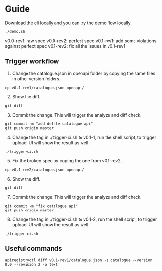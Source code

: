 # Guide

Download the cli locally and you can try the demo flow locally.
```
./demo.sh
```

v0.0-rev1: raw spec
v0.0-rev2: perfect spec
v0.1-rev1: add some violations against perfect spec
v0.1-rev2: fix all the issues in v0.1-rev1

## Trigger workflow

1. Change the catalogue.json in openapi folder by copying the same files in other version folders.
```
cp v0.1-rev1/catalogue.json openapi/
```
2. Show the diff.
```
git diff
```
3. Commit the change. This will trigger the analyze and diff check.
```
git commit -m "add delete catalogue api"
git push origin master
```
4. Change the tag in ./trigger-ci.sh to v0.1-1, run the shell script, to trigger upload. UI will show the result as well.
```
./trigger-ci.sh
```
5. Fix the broken spec by coping the one from v0.1-rev2.
```
cp v0.1-rev2/catalogue.json openapi/
```
6. Show the diff.
```
git diff
```
7. Commit the change. This will trigger the analyze and diff check.
```
git commit -m "fix catalogue api"
git push origin master
```
8. Change the tag in ./trigger-ci.sh to v0.1-2, run the shell script, to trigger upload. UI will show the result as well.
```
./trigger-ci.sh
```

## Useful commands


```
apiregistryctl diff v0.1-rev1/catalogue.json -s catalogue --version 0.0 --revision 2 -o text
```
